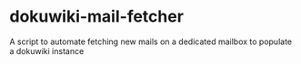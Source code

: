dokuwiki-mail-fetcher
=====================

A script to automate fetching new mails on a dedicated mailbox to populate a dokuwiki instance
